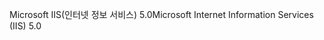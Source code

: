 <span data-ttu-id="9547c-101">Microsoft IIS(인터넷 정보 서비스) 5.0</span><span class="sxs-lookup"><span data-stu-id="9547c-101">Microsoft Internet Information Services (IIS) 5.0</span></span>